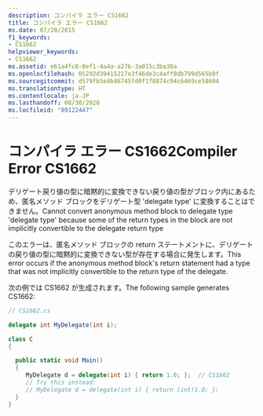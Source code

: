 ```yaml
---
description: コンパイラ エラー CS1662
title: コンパイラ エラー CS1662
ms.date: 07/20/2015
f1_keywords:
- CS1662
helpviewer_keywords:
- CS1662
ms.assetid: e61a4fc8-0ef1-4a4a-a27b-3a015c3ba38a
ms.openlocfilehash: 05292d39415217e3f46de3c4aff0db799d565b0f
ms.sourcegitcommit: d579fb5e4b46745fd0f1f8874c94c6469ce58604
ms.translationtype: HT
ms.contentlocale: ja-JP
ms.lasthandoff: 08/30/2020
ms.locfileid: "89122447"
---
```

# <a name="compiler-error-cs1662"></a><span data-ttu-id="6fe9e-103">コンパイラ エラー CS1662</span><span class="sxs-lookup"><span data-stu-id="6fe9e-103">Compiler Error CS1662</span></span>

<span data-ttu-id="6fe9e-104">デリゲート戻り値の型に暗黙的に変換できない戻り値の型がブロック内にあるため、匿名メソッド ブロックをデリゲート型 'delegate type' に変換することはできません。</span><span class="sxs-lookup"><span data-stu-id="6fe9e-104">Cannot convert anonymous method block to delegate type 'delegate type' because some of the return types in the block are not implicitly convertible to the delegate return type</span></span>

<span data-ttu-id="6fe9e-105">このエラーは、匿名メソッド ブロックの return ステートメントに、デリゲートの戻り値の型に暗黙的に変換できない型が存在する場合に発生します。</span><span class="sxs-lookup"><span data-stu-id="6fe9e-105">This error occurs if the anonymous method block's return statement had a type that was not implicitly convertible to the return type of the delegate.</span></span>

<span data-ttu-id="6fe9e-106">次の例では CS1662 が生成されます。</span><span class="sxs-lookup"><span data-stu-id="6fe9e-106">The following sample generates CS1662:</span></span>

```csharp
// CS1662.cs

delegate int MyDelegate(int i);

class C
{

  public static void Main()
  {
     MyDelegate d = delegate(int i) { return 1.0; };  // CS1662
     // Try this instead:
     // MyDelegate d = delegate(int i) { return (int)1.0; };
  }
}
```
